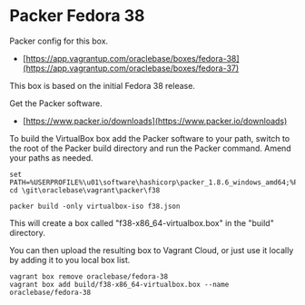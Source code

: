 # Packer Fedora 38

Packer config for this box.

* [https://app.vagrantup.com/oraclebase/boxes/fedora-38](https://app.vagrantup.com/oraclebase/boxes/fedora-37)

This box is based on the initial Fedora 38 release.

Get the Packer software.

* [https://www.packer.io/downloads](https://www.packer.io/downloads)

To build the VirtualBox box add the Packer software to your path, switch to the root of the Packer build directory and run the Packer command. Amend your paths as needed.

```
set PATH=%USERPROFILE%\u01\software\hashicorp\packer_1.8.6_windows_amd64;%PATH%
cd \git\oraclebase\vagrant\packer\f38

packer build -only virtualbox-iso f38.json
```

This will create a box called "f38-x86_64-virtualbox.box" in the "build" directory.

You can then upload the resulting box to Vagrant Cloud, or just use it locally by adding it to you local box list.

```
vagrant box remove oraclebase/fedora-38
vagrant box add build/f38-x86_64-virtualbox.box --name oraclebase/fedora-38
```
